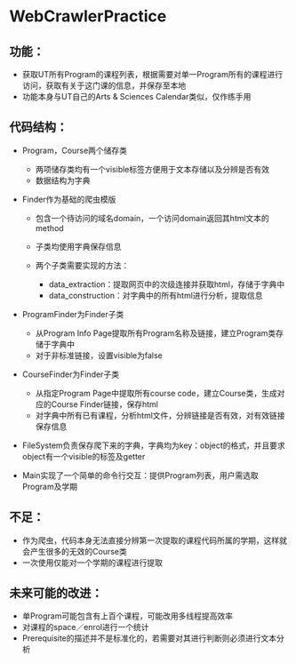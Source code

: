 # WebCrawlerPractice

功能：
---

* 获取UT所有Program的课程列表，根据需要对单一Program所有的课程进行访问，获取有关于这门课的信息，并保存至本地
* 功能本身与UT自己的Arts & Sciences Calendar类似，仅作练手用

代码结构：
-----

* Program，Course两个储存类

  * 两项储存类均有一个visible标签方便用于文本存储以及分辨是否有效
  * 数据结构为字典

* Finder作为基础的爬虫模版

  * 包含一个待访问的域名domain，一个访问domain返回其html文本的method
  * 子类均使用字典保存信息
  * 两个子类需要实现的方法：

    * data\_extraction：提取网页中的次级连接并获取html，存储于字典中
    * data\_construction：对字典中的所有html进行分析，提取信息

* ProgramFinder为Finder子类

  * 从Program Info Page提取所有Program名称及链接，建立Program类存储于字典中
  * 对于非标准链接，设置visible为false

* CourseFinder为Finder子类

  * 从指定Program Page中提取所有course code，建立Course类，生成对应的Course Finder链接，保存html
  * 对字典中所有已有课程，分析html文件，分辨链接是否有效，对有效链接保存信息

* FileSystem负责保存爬下来的字典，字典均为key：object的格式，并且要求object有一个visible的标签及getter
* Main实现了一个简单的命令行交互：提供Program列表，用户需选取Program及学期

不足：
---

* 作为爬虫，代码本身无法直接分辨第一次提取的课程代码所属的学期，这样就会产生很多的无效的Course类
* 一次使用仅能对一个学期的课程进行提取

未来可能的改进：
--------

* 单Program可能包含有上百个课程，可能改用多线程提高效率
* 对课程的space／enrol进行一个统计
* Prerequisite的描述并不是标准化的，若需要对其进行判断则必须进行文本分析
